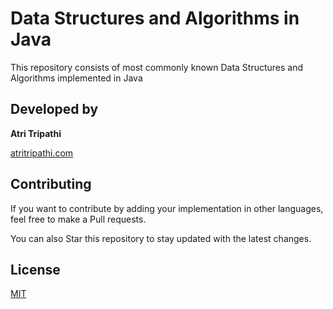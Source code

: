 # Data Structures and Algorithms in Java

This repository consists of most commonly known Data Structures and Algorithms implemented in Java

## Developed by

**Atri Tripathi**

[atritripathi.com](https://atritripathi.com)

## Contributing
If you want to contribute by adding your implementation in other languages, feel free to make a Pull requests.

You can also Star this repository to stay updated with the latest changes.


## License
[MIT](https://choosealicense.com/licenses/mit/)
